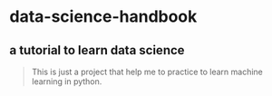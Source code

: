 # data-science-handbook
a tutorial to learn data science
---
> This is just a project that help me to practice to learn machine learning in python. 
